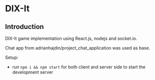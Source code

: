 # DIX-It


## Introduction
DIX-It game implementation using React.js, nodejs and socket.io.

Chat app from  adrianhajdin/project_chat_application was used as base.

Setup:
- run ```npm i && npm start``` for both client and server side to start the development server
